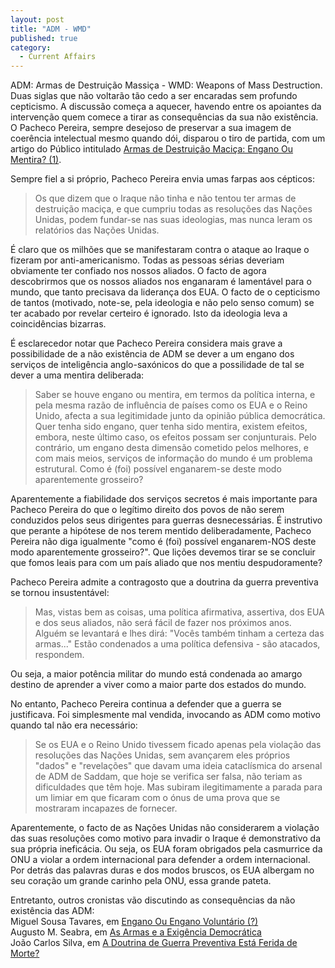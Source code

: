 ```yaml
---
layout: post
title: "ADM - WMD"
published: true
category:
  - Current Affairs
---
```


ADM: Armas de Destruição Massiça - WMD: Weapons of Mass Destruction.
Duas siglas que não voltarão tão cedo a ser encaradas sem profundo
cepticismo. A discussão começa a aquecer, havendo entre os apoiantes da
intervenção quem comece a tirar as consequências da sua não existência.
O Pacheco Pereira, sempre desejoso de preservar a sua imagem de
coerência intelectual mesmo quando dói, disparou o tiro de partida, com
um artigo do Público intitulado [Armas de Destruição Maciça: Engano Ou
Mentira? (1)].

Sempre fiel a si próprio, Pacheco Pereira envia umas farpas aos
cépticos:

> Os que dizem que o Iraque não tinha e não tentou ter armas de
> destruição maciça, e que cumpriu todas as resoluções das Nações
> Unidas, podem fundar-se nas suas ideologias, mas nunca leram os
> relatórios das Nações Unidas.

É claro que os milhões que se manifestaram contra o ataque ao Iraque o
fizeram por anti-americanismo. Todas as pessoas sérias deveriam
obviamente ter confiado nos nossos aliados. O facto de agora
descobrirmos que os nossos aliados nos enganaram é lamentável para o
mundo, que tanto precisava da liderança dos EUA. O facto de o cepticismo
de tantos (motivado, note-se, pela ideologia e não pelo senso comum) se
ter acabado por revelar certeiro é ignorado. Isto da ideologia leva a
coincidências bizarras.

É esclarecedor notar que Pacheco Pereira considera mais grave a
possibilidade de a não existência de ADM se dever a um engano dos
serviços de inteligência anglo-saxónicos do que a possilidade de tal se
dever a uma mentira deliberada:

> Saber se houve engano ou mentira, em termos da política interna, e
> pela mesma razão de influência de países como os EUA e o Reino Unido,
> afecta a sua legitimidade junto da opinião pública democrática. Quer
> tenha sido engano, quer tenha sido mentira, existem efeitos, embora,
> neste último caso, os efeitos possam ser conjunturais. Pelo contrário,
> um engano desta dimensão cometido pelos melhores, e com mais meios,
> serviços de informação do mundo é um problema estrutural. Como é (foi)
> possível enganarem-se deste modo aparentemente grosseiro?

Aparentemente a fiabilidade dos serviços secretos é mais importante para
Pacheco Pereira do que o legítimo direito dos povos de não serem
conduzidos pelos seus dirigentes para guerras desnecessárias. É
instrutivo que perante a hipótese de nos terem mentido deliberadamente,
Pacheco Pereira não diga igualmente "como é (foi) possível enganarem-NOS
deste modo aparentemente grosseiro?". Que lições devemos tirar se se
concluir que fomos leais para com um país aliado que nos mentiu
despudoramente?

Pacheco Pereira admite a contragosto que a doutrina da guerra preventiva
se tornou insustentável:

> Mas, vistas bem as coisas, uma política afirmativa, assertiva, dos EUA
> e dos seus aliados, não será fácil de fazer nos próximos anos. Alguém
> se levantará e lhes dirá: "Vocês também tinham a certeza das armas..."
> Estão condenados a uma política defensiva - são atacados, respondem.

Ou seja, a maior potência militar do mundo está condenada ao amargo
destino de aprender a viver como a maior parte dos estados do mundo.

No entanto, Pacheco Pereira continua a defender que a guerra se
justificava. Foi simplesmente mal vendida, invocando as ADM como motivo
quando tal não era necessário:

> Se os EUA e o Reino Unido tivessem ficado apenas pela violação das
> resoluções das Nações Unidas, sem avançarem eles próprios "dados" e
> "revelações" que davam uma ideia cataclísmica do arsenal de ADM de
> Saddam, que hoje se verifica ser falsa, não teriam as dificuldades que
> têm hoje. Mas subiram ilegitimamente a parada para um limiar em que
> ficaram com o ónus de uma prova que se mostraram incapazes de
> fornecer.

Aparentemente, o facto de as Nações Unidas não considerarem a violação
das suas resoluções como motivo para invadir o Iraque é demonstrativo da
sua própria ineficácia. Ou seja, os EUA foram obrigados pela casmurrice
da ONU a violar a ordem internacional para defender a ordem
internacional. Por detrás das palavras duras e dos modos bruscos, os EUA
albergam no seu coração um grande carinho pela ONU, essa grande pateta.

Entretanto, outros cronistas vão discutindo as consequências da não
existência das ADM:\
Miguel Sousa Tavares, em [Engano Ou Engano Voluntário (?)]\
Augusto M. Seabra, em [As Armas e a Exigência Democrática]\
João Carlos Silva, em [A Doutrina de Guerra Preventiva Está Ferida de
Morte?]

  [Armas de Destruição Maciça: Engano Ou Mentira? (1)]: http://jornal.publico.pt/publico/2004/02/05/EspacoPublico/O01.html
  [Engano Ou Engano Voluntário (?)]: http://jornal.publico.pt/publico/2004/02/06/EspacoPublico/O01.html
  [As Armas e a Exigência Democrática]: http://jornal.publico.pt/2004/02/08/EspacoPublico/O03.html
  [A Doutrina de Guerra Preventiva Está Ferida de Morte?]: http://jornal.publico.pt/2004/02/08/Mundo/I02.html
